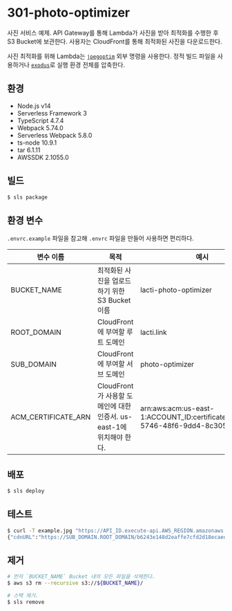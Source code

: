 # 301-photo-optimizer

사진 서비스 예제. API Gateway를 통해 Lambda가 사진을 받아 최적화를 수행한 후 S3 Bucket에 보관한다. 사용자는 CloudFront를 통해 최적화된 사진을 다운로드한다.

사진 최적화를 위해 Lambda는 [`jpegoptim`](https://github.com/tjko/jpegoptim) 외부 명령을 사용한다. 정적 빌드 파일을 사용하거나 [`exodus`](https://github.com/intoli/exodus)로 실행 환경 전체를 압축한다.

## 환경

- Node.js v14
- Serverless Framework 3
- TypeScript 4.7.4
- Webpack 5.74.0
- Serverless Webpack 5.8.0
- ts-node 10.9.1
- tar 6.1.11
- AWSSDK 2.1055.0

## 빌드

```bash
$ sls package
```

## 환경 변수

`.envrc.example` 파일을 참고해 `.envrc` 파일을 만들어 사용하면 편리하다.

| 변수 이름           | 목적                                                                 | 예시                                                                              |
| ------------------- | -------------------------------------------------------------------- | --------------------------------------------------------------------------------- |
| BUCKET_NAME         | 최적화된 사진을 업로드하기 위한 S3 Bucket 이름                       | lacti-photo-optimizer                                                             |
| ROOT_DOMAIN         | CloudFront에 부여할 루트 도메인                                      | lacti.link                                                                        |
| SUB_DOMAIN          | CloudFront에 부여할 서브 도메인                                      | photo-optimizer                                                                   |
| ACM_CERTIFICATE_ARN | CloudFront가 사용할 도메인에 대한 인증서. us-east-1에 위치해야 한다. | arn:aws:acm:us-east-1:ACCOUNT_ID:certificate/aebdbfab-5746-48f6-9dd4-8c305a7f95a1 |

## 배포

```bash
$ sls deploy
```

## 테스트

```bash
$ curl -T example.jpg "https://API_ID.execute-api.AWS_REGION.amazonaws.com/optimizeAndUpload"
{"cdnURL":"https://SUB_DOMAIN.ROOT_DOMAIN/b6243e148d2eaffe7cfd2d18ecaed629.jpg"}
```

## 제거

```bash
# 먼저 `BUCKET_NAME` Bucket 내의 모든 파일을 삭제한다.
$ aws s3 rm --recursive s3://${BUCKET_NAME}/

# 스택 제거.
$ sls remove
```

